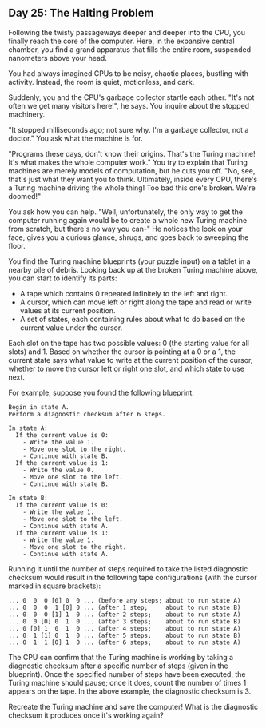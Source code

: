 ## Day 25: The Halting Problem ##

Following the twisty passageways deeper and deeper into the CPU, you finally reach the core of the 
computer. Here, in the expansive central chamber, you find a grand apparatus that fills the entire 
room, suspended nanometers above your head.

You had always imagined CPUs to be noisy, chaotic places, bustling with activity. Instead, the room 
is quiet, motionless, and dark.

Suddenly, you and the CPU's garbage collector startle each other. "It's not often we get many 
visitors here!", he says. You inquire about the stopped machinery.

"It stopped milliseconds ago; not sure why. I'm a garbage collector, not a doctor." You ask what the 
machine is for.

"Programs these days, don't know their origins. That's the Turing machine! It's what makes the whole 
computer work." You try to explain that Turing machines are merely models of computation, but he 
cuts you off. "No, see, that's just what they want you to think. Ultimately, inside every CPU, 
there's a Turing machine driving the whole thing! Too bad this one's broken. We're doomed!"

You ask how you can help. "Well, unfortunately, the only way to get the computer running again would 
be to create a whole new Turing machine from scratch, but there's no way you can-" He notices the 
look on your face, gives you a curious glance, shrugs, and goes back to sweeping the floor.

You find the Turing machine blueprints (your puzzle input) on a tablet in a nearby pile of debris. 
Looking back up at the broken Turing machine above, you can start to identify its parts:

* A tape which contains 0 repeated infinitely to the left and right.
* A cursor, which can move left or right along the tape and read or write values at its current 
  position.
* A set of states, each containing rules about what to do based on the current value under the 
  cursor.

Each slot on the tape has two possible values: 0 (the starting value for all slots) and 1. Based on 
whether the cursor is pointing at a 0 or a 1, the current state says what value to write at the 
current position of the cursor, whether to move the cursor left or right one slot, and which state 
to use next.

For example, suppose you found the following blueprint:

```
Begin in state A.
Perform a diagnostic checksum after 6 steps.

In state A:
  If the current value is 0:
    - Write the value 1.
    - Move one slot to the right.
    - Continue with state B.
  If the current value is 1:
    - Write the value 0.
    - Move one slot to the left.
    - Continue with state B.

In state B:
  If the current value is 0:
    - Write the value 1.
    - Move one slot to the left.
    - Continue with state A.
  If the current value is 1:
    - Write the value 1.
    - Move one slot to the right.
    - Continue with state A.
```

Running it until the number of steps required to take the listed diagnostic checksum would result in 
the following tape configurations (with the cursor marked in square brackets):

```
... 0  0  0 [0] 0  0 ... (before any steps; about to run state A)
... 0  0  0  1 [0] 0 ... (after 1 step;     about to run state B)
... 0  0  0 [1] 1  0 ... (after 2 steps;    about to run state A)
... 0  0 [0] 0  1  0 ... (after 3 steps;    about to run state B)
... 0 [0] 1  0  1  0 ... (after 4 steps;    about to run state A)
... 0  1 [1] 0  1  0 ... (after 5 steps;    about to run state B)
... 0  1  1 [0] 1  0 ... (after 6 steps;    about to run state A)
```

The CPU can confirm that the Turing machine is working by taking a diagnostic checksum after a 
specific number of steps (given in the blueprint). Once the specified number of steps have been 
executed, the Turing machine should pause; once it does, count the number of times 1 appears on the 
tape. In the above example, the diagnostic checksum is 3.

Recreate the Turing machine and save the computer! What is the diagnostic checksum it produces once 
it's working again?
